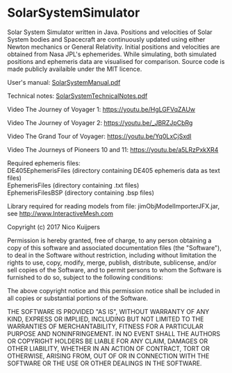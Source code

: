# SolarSystemSimulator
Solar System Simulator written in Java. Positions and velocities of Solar System bodies and Spacecraft are continuously updated using
either Newton mechanics or General Relativity. Initial positions and velocities are obtained from Nasa JPL's ephemerides. 
While simulating, both simulated positions and ephemeris data are visualised for comparison. Source code is made publicly
availaible under the MIT licence.

User's manual: [SolarSystemManual.pdf](https://github.com/nicokuijpers/SolarSystemSimulator/blob/master/SolarSystemSimulatorManual.pdf)

Technical notes: [SolarSystemTechnicalNotes.pdf](https://github.com/nicokuijpers/SolarSystemSimulator/blob/master/SolarSystemSimulatorTechnicalNotes.pdf)

Video The Journey of Voyager 1: https://youtu.be/HgLGFVqZAUw

Video The Journey of Voyager 2: https://youtu.be/_JBRZJpCbRg

Video The Grand Tour of Voyager: https://youtu.be/Yq0LxCjSxdI

Video The Journeys of Pioneers 10 and 11: https://youtu.be/a5LRzPxkXR4

Required ephemeris files:\
DE405EphemerisFiles (directory containing DE405 ephemeris data as text files)\
EphemerisFiles (directory containing .txt files)\
EphemerisFilesBSP (directory containing .bsp files)

Library required for reading models from file: jimObjModelImporterJFX.jar, see http://www.InteractiveMesh.com

Copyright (c) 2017 Nico Kuijpers  

Permission is hereby granted, free of charge, to any person obtaining a copy of this software and associated documentation 
files (the "Software"), to deal in the Software without restriction, including without limitation the rights to use, copy, 
modify, merge, publish, distribute, sublicense, and/or sell copies of the Software, and to permit persons to whom the 
Software is furnished to do so, subject to the following conditions: 

The above copyright notice and this permission notice shall be included in all copies or substantial portions of the Software.

THE SOFTWARE IS PROVIDED "AS IS", WITHOUT WARRANTY OF ANY KIND, EXPRESS OR IMPLIED, INCLUDING BUT NOT LIMITED TO THE 
WARRANTIES OF MERCHANTABILITY, FITNESS FOR A PARTICULAR PURPOSE AND NONINFRINGEMENT. IN NO EVENT SHALL THE AUTHORS OR 
COPYRIGHT HOLDERS BE LIABLE FOR ANY CLAIM, DAMAGES OR OTHER LIABILITY, WHETHER IN AN ACTION OF CONTRACT, TORT OR OTHERWISE,
ARISING FROM, OUT OF OR IN CONNECTION WITH THE SOFTWARE OR THE USE OR OTHER DEALINGS IN THE SOFTWARE.
